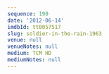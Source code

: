 ```yaml
---
sequence: 190
date: '2012-06-14'
imdbId: tt0057517
slug: soldier-in-the-rain-1963
venue: null
venueNotes: null
medium: TCM HD
mediumNotes: null
---
```


